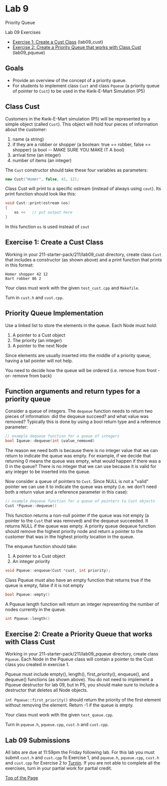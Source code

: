 # Lab 9

Priority Queue

Lab 09 Exercises
* [Exercise 1: Create a Cust Class](#exercise-1-create-a-cust-class) (lab09_cust)
* [Exercise 2: Create a Priority Queue that works with Class Cust](#exercise-2-create-a-priority-queue-that-works-with-class-cust) (lab09_pqueue)

## Goals

* Provide an overview of the concept of a priority queue.
* For students to implement class `Cust` and class `Pqueue` (a priority queue of pointer to `Cust`) to be used in the Kwik-E-Mart Simulation (P5)

## Class Cust

Customers in the Kwik-E-Mart simulation (P5) will be represented by a simple object (called `Cust`). This object will hold four pieces of information about the customer:
1. name (a string)
2. if they are a robber or shopper (a boolean: true == robber, false == shopper) (a bool -- MAKE SURE YOU MAKE IT A bool)
3. arrival time (an integer)
4. number of items (an integer)<br>

The `Cust` constructor should take these four variables as parameters:
```cpp
new Cust("Homer", false, 42, 12);
```

Class Cust will print to a specific ostream (instead of always using `cout`). Its print function should look like this:
```cpp
void Cust::print(ostream &os)
{
    os <<   // put output here
}
```

In this function `os` is used instead of `cout`

## Exercise 1: Create a Cust Class

Working in your 211-starter-pack/211/lab09_cust directory, create class `Cust` that includes a constructor (as shown above) and a print function that prints in this format:
```
Homer shopper 42 12
Bart robber 86 2
```
Your class must work with the given `test_cust.cpp` and `Makefile`.<br>

Turn in `cust.h` and `cust.cpp`.

## Priority Queue Implementation

Use a linked list to store the elements in the queue. Each Node must hold:
1. A pointer to a Cust object
2. The priority (an integer)
3. A pointer to the next Node<br>

Since elements are usually inserted into the middle of a priority queue, having a tail pointer will not help.<br>

You need to decide how the queue will be ordered (i.e. remove from front -or- remove from back)<br>

## Function arguments and return types for a priority queue

Consider a queue of integers. The `dequeue` function needs to return two pieces of information: did the dequeue succeed? and what value was removed? Typically this is done by using a bool return type and a reference parameter:
```cpp
// example dequeue function for a queue of integers
bool Iqueue::dequeue(int &value_removed)
```

The reason we need both is because there is no integer value that we can return to indicate the queue was empty. For example, if we decide that returning 0 means the queue was empty, what would happen if there was a 0 in the queue? There is no integer that we can use because it is valid for any integer to be inserted into the queue.<br>

Now consider a queue of pointers to `Cust`. Since NULL is not a "valid" pointer we can use it to indicate the queue was empty (i.e. we don't need both a return value and a reference parameter in this case):
```cpp
// example dequeue function for a queue of pointers to Cust objects
Cust *Pqueue::dequeue()
```
This function returns a non-null pointer if the queue was not empty (a pointer to the `Cust` that was removed) and the dequeue succeeded. It returns NULL if the queue was empty. A priority queue dequeue function should remove the highest priority node and return a pointer to the customer that was in the highest priority location in the queue.<br>

The enqueue function should take:
1. A pointer to a Cust object
2. An integer priority
```cpp
void Pqueue::enqueue(Cust *cust, int priority);
```

Class Pqueue must also have an empty function that returns true if the queue is empty, false if it is not empty
```cpp
bool Pqueue::empty()
```

A Pqueue length function will return an integer representing the number of nodes currently in the queue.
```cpp
int Pqueue::length()
```

## Exercise 2: Create a Priority Queue that works with Class Cust

Working in your 211-starter-pack/211/lab09_pqueue directory, create class `Pqueue`. Each Node in the Pqueue class will contain a pointer to the Cust class you created in exercise 1.<br>

Pqueue must include empty(), length(), first_priority(), enqueue(), and dequeue() functions (as shown above). You do not need to implement a Pqueue destructor for lab 09, but in P5, you should make sure to include a destructor that deletes all Node objects.<br>

`int Pqueue::first_priority()` should return the priority of the first element without removing the element. Return -1 if the queue is empty.<br>

Your class must work with the given `test_queue.cpp`.<br>

Turn in `pqueue.h`, `pqueue.cpp`, `cust.h` and `cust.cpp`.

## Lab 09 Submissions

All labs are due at 11:59pm the Friday following lab. For this lab you must submit `cust.h` and `cust.cpp` fo Exercise 1, and `pqueue.h`, `pqueue.cpp`, `cust.h` and `cust.cpp` for Exercise 2 to [Turnin](https://turnin.ecst.csuchico.edu/). If you are not able to complete all the exercises, turn in your partial work for partial credit.

[Top of the Page](#lab-9)
